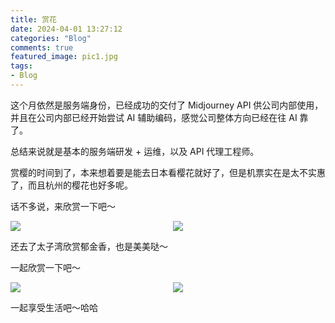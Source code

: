 ```yaml
---
title: 赏花
date: 2024-04-01 13:27:12
categories: "Blog"
comments: true
featured_image: pic1.jpg
tags:
- Blog
---
```


<!-- no node -->

<!-- more -->

这个月依然是服务端身份，已经成功的交付了 Midjourney API 供公司内部使用，并且在公司内部已经开始尝试 AI 辅助编码，感觉公司整体方向已经在往 AI 靠了。

总结来说就是基本的服务端研发 + 运维，以及 API 代理工程师。

赏樱的时间到了，本来想着要是能去日本看樱花就好了，但是机票实在是太不实惠了，而且杭州的樱花也好多呢。

话不多说，来欣赏一下吧～

<div style="display: grid; grid-template-columns: 1fr 1fr; grid-gap: 16px;">
  <img src="pic2.jpg">
  <img src="pic3.jpg">
</div>

还去了太子湾欣赏郁金香，也是美美哒～

一起欣赏一下吧～

<div style="display: grid; grid-template-columns: 1fr 1fr; grid-gap: 16px;">
  <img src="pic4.jpg">
  <img src="pic5.jpg">
</div>

一起享受生活吧～哈哈
